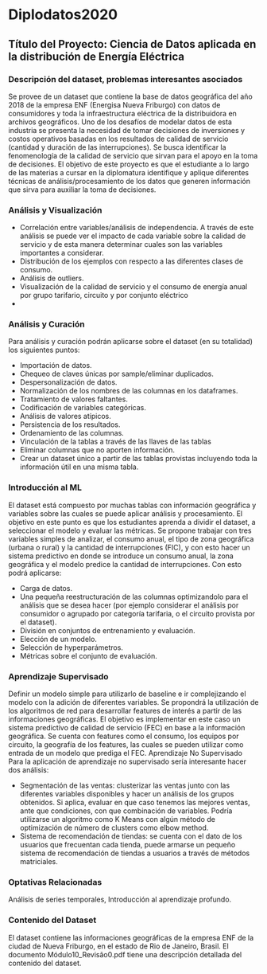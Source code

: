 # Diplodatos2020

## Título del Proyecto: Ciencia de Datos aplicada en la distribución de Energía Eléctrica
### Descripción del dataset, problemas interesantes asociados
Se provee de un dataset que contiene la base de datos geográfica del año 2018 de la empresa ENF (Energisa Nueva Friburgo) con datos de consumidores y toda la infraestructura eléctrica de la distribuidora en archivos geográficos. Uno de los desafíos de modelar datos de esta industria se presenta la necesidad de tomar decisiones de inversiones y costos operativos basadas en los resultados de calidad de servicio (cantidad y duración de las interrupciones). Se busca identificar la fenomenología de la calidad de servicio que sirvan para el apoyo en la toma de decisiones.
El objetivo de este proyecto es que el estudiante a lo largo de las materias a cursar en la diplomatura identifique y aplique diferentes técnicas de análisis/procesamiento de los datos que generen información que sirva para auxiliar la toma de decisiones.

### Análisis y Visualización
* Correlación entre variables/análisis de independencia. A través de este análisis se puede ver el impacto de cada variable sobre la calidad de servicio y de esta manera determinar cuales son las variables importantes a considerar.
* Distribución de los ejemplos con respecto a las diferentes clases de consumo.
* Análisis de outliers.
* Visualización de la calidad de servicio y el consumo de energía anual por grupo tarifario, circuito y por conjunto eléctrico
* 
### Análisis y Curación
Para análisis y curación podrán aplicarse sobre el dataset (en su totalidad) los siguientes puntos:
* Importación de datos.
* Chequeo de claves únicas por sample/eliminar duplicados.
* Despersonalización de datos.
* Normalización de los nombres de las columnas en los dataframes.
* Tratamiento de valores faltantes.
* Codificación de variables categóricas.
* Análisis de valores atípicos.
* Persistencia de los resultados.
* Ordenamiento de las columnas.
* Vinculación de la tablas a través de las llaves de las tablas
* Eliminar columnas que no aporten información.
* Crear un dataset único a partir de las tablas provistas incluyendo toda la información útil en una misma tabla.

### Introducción al ML
El dataset está compuesto por muchas tablas con información geográfica y variables sobre las cuales se puede aplicar análisis y procesamiento. 
El objetivo en este punto es que los estudiantes aprenda a dividir el dataset, a seleccionar el modelo y evaluar las métricas.
Se propone trabajar con tres variables simples de analizar, el consumo anual, el tipo de zona geográfica (urbana o rural) y la cantidad de interrupciones (FIC), y con esto hacer un sistema predictivo en donde se introduce un consumo anual, la zona geográfica y el modelo predice la cantidad de interrupciones. Con esto podrá aplicarse:
* Carga de datos.
* Una pequeña reestructuración de las columnas optimizandolo para el análisis que se desea hacer (por ejemplo considerar el análisis por consumidor o agrupado por categoría tarifaria, o el circuito provista por el dataset).
* División en conjuntos de entrenamiento y evaluación.
* Elección de un modelo.
* Selección de hyperparámetros.
* Métricas sobre el conjunto de evaluación.

### Aprendizaje Supervisado
Definir un modelo simple para utilizarlo de baseline e ir complejizando el modelo con la adición de diferentes variables. Se propondrá la utilización de los algoritmos de red para desarrollar features de interés a partir de las informaciones geográficas.  El objetivo es implementar en este caso un sistema predictivo de calidad de servicio (FEC) en base a la información geográfica. Se cuenta con features como el consumo, los equipos por circuito, la geografía de los features, las cuales se pueden utilizar como entrada de un modelo que prediga el FEC. 
Aprendizaje No Supervisado
Para la aplicación de aprendizaje no supervisado sería interesante hacer dos análisis:
* Segmentación de las ventas: clusterizar las ventas junto con las diferentes variables disponibles y hacer un análisis de los grupos obtenidos. Si aplica, evaluar en que caso tenemos las mejores ventas, ante que condiciones, con que combinación de variables. Podría utilizarse un algoritmo como K Means con algún método de optimización de número de clusters como elbow method.
* Sistema de recomendación de tiendas: se cuenta con el dato de los usuarios que frecuentan cada tienda, puede armarse un pequeño sistema de recomendación de tiendas a usuarios a través de métodos matriciales.

### Optativas Relacionadas
Análisis de series temporales, Introducción al aprendizaje profundo.

### Contenido del Dataset
El dataset contiene las informaciones geográficas de la empresa ENF de la ciudad de Nueva Friburgo, en el estado de Rio de Janeiro, Brasil. El documento Módulo10_Revisão0.pdf tiene una descripción detallada del contenido del dataset.

